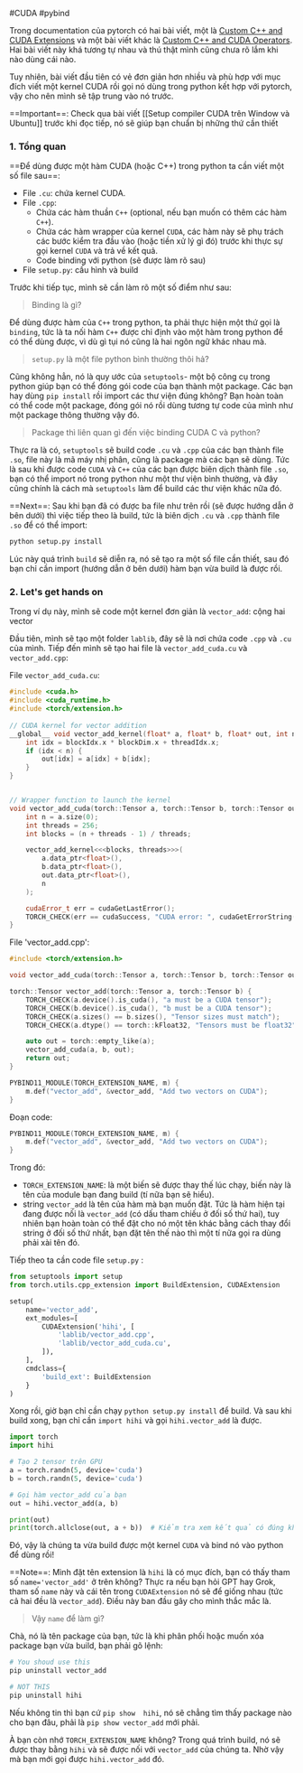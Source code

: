 #CUDA #pybind 

Trong documentation của pytorch có hai bài viết, một là [Custom C++ and CUDA Extensions](https://pytorch.org/tutorials/advanced/cpp_extension.html#custom-c-and-cuda-extensions) và một bài viết khác là [Custom C++ and CUDA Operators](https://pytorch.org/tutorials/advanced/cpp_custom_ops.html#custom-c-and-cuda-operators). Hai bài viết này khá tương tự nhau và thú thật mình cũng chưa rõ lắm khi nào dùng cái nào.

Tuy nhiên, bài viết đầu tiên có vẻ đơn giản hơn nhiều và phù hợp với mục đích viết một kernel CUDA rồi gọi nó dùng trong python kết hợp với pytorch, vậy cho nên mình sẽ tập trung vào nó trước.

==Important==: Check qua bài viết [[Setup compiler CUDA trên Window và Ubuntu]] trước khi đọc tiếp, nó sẽ giúp bạn chuẩn bị những thứ cần thiết 

### 1. Tổng quan

==Để dùng được một hàm CUDA (hoặc C++) trong python ta cần viết một số file sau==:

- File `.cu`: chứa kernel CUDA.
- File `.cpp`:
	- Chứa các hàm thuần `C++` (optional, nếu bạn muốn có thêm các hàm `C++`).
	- Chứa các hàm wrapper của kernel `CUDA`, các hàm này sẽ phụ trách các bước kiểm tra đầu vào (hoặc tiền xử lý gì đó) trước khi thực sự gọi kernel `CUDA` và trả về kết quả.
	- Code binding với python (sẽ được làm rõ sau)
- File `setup.py`: cấu hình và build 

Trước khi tiếp tục, mình sẽ cần làm rõ một số điểm như sau:

>Binding là gì?

Để dùng được hàm của `C++` trong python, ta phải thực hiện một thứ gọi là `binding`, tức là ta nối hàm `C++` được chỉ định vào một hàm trong python để có thể dùng được, vì dù gì tụi nó cũng là hai ngôn ngữ khác nhau mà.

> `setup.py` là một file python bình thường thôi hả?

Cũng không hẳn, nó là quy ước của `setuptools`- một bộ công cụ trong python giúp bạn có thể đóng gói code của bạn thành một package. Các bạn hay dùng `pip install` rồi import các thư viện đúng không? Bạn hoàn toàn có thể code một package, đóng gói nó rồi dùng tương tự code của mình như một package thông thường vậy đó.

> Package thì liên quan gì đến việc binding CUDA C và python?

Thực ra là có, `setuptools` sẽ build code `.cu` và `.cpp` của các bạn thành file `.so`, file này là mã máy nhị phân, cũng là package mà các bạn sẽ dùng. Tức là sau khi được code `CUDA` và `C++` của các bạn được biên dịch thành file `.so`, bạn có thể import nó trong python như một thư viện bình thường, và đây cũng chính là cách mà `setuptools` làm để build các thư viện khác nữa đó.

==Next==: Sau khi bạn đã có được ba file như trên rồi (sẽ được hướng dẫn ở bên dưới) thì việc tiếp theo là build, tức là biên dịch `.cu` và `.cpp` thành file `.so` để có thể import:

```bash
python setup.py install
```

Lúc này quá trình `build` sẽ diễn ra, nó sẽ tạo ra một số file cần thiết, sau đó bạn chỉ cần import (hướng dẫn ở bên dưới) hàm bạn vừa build là được rồi.
### 2. Let's get hands on

Trong ví dụ này, mình sẽ code một kernel đơn giản là `vector_add`: cộng hai vector

Đầu tiên, mình sẽ tạo một folder `lablib`, đây sẽ là nơi chứa code `.cpp` và `.cu` của mình. Tiếp đến mình sẽ tạo hai file là `vector_add_cuda.cu` và `vector_add.cpp`:

File `vector_add_cuda.cu`:
```cpp
#include <cuda.h>
#include <cuda_runtime.h>
#include <torch/extension.h>
  
// CUDA kernel for vector addition
__global__ void vector_add_kernel(float* a, float* b, float* out, int n) {
    int idx = blockIdx.x * blockDim.x + threadIdx.x;
    if (idx < n) {
        out[idx] = a[idx] + b[idx];
    }
}


// Wrapper function to launch the kernel
void vector_add_cuda(torch::Tensor a, torch::Tensor b, torch::Tensor out) {
    int n = a.size(0);
    int threads = 256;
    int blocks = (n + threads - 1) / threads;

    vector_add_kernel<<<blocks, threads>>>(
        a.data_ptr<float>(),
        b.data_ptr<float>(),
        out.data_ptr<float>(),
        n
    );

    cudaError_t err = cudaGetLastError();
    TORCH_CHECK(err == cudaSuccess, "CUDA error: ", cudaGetErrorString(err));
}
```

File 'vector_add.cpp':

```cpp
#include <torch/extension.h>

void vector_add_cuda(torch::Tensor a, torch::Tensor b, torch::Tensor out);

torch::Tensor vector_add(torch::Tensor a, torch::Tensor b) {
    TORCH_CHECK(a.device().is_cuda(), "a must be a CUDA tensor");
    TORCH_CHECK(b.device().is_cuda(), "b must be a CUDA tensor");
    TORCH_CHECK(a.sizes() == b.sizes(), "Tensor sizes must match");
    TORCH_CHECK(a.dtype() == torch::kFloat32, "Tensors must be float32");

    auto out = torch::empty_like(a);
    vector_add_cuda(a, b, out);
    return out;
}

PYBIND11_MODULE(TORCH_EXTENSION_NAME, m) {
    m.def("vector_add", &vector_add, "Add two vectors on CUDA");
}
```

Đoạn code:
```cpp
PYBIND11_MODULE(TORCH_EXTENSION_NAME, m) {
    m.def("vector_add", &vector_add, "Add two vectors on CUDA");
}
```
Trong đó:
- `TORCH_EXTENSION_NAME`: là một biến sẽ được thay thế lúc chạy, biến này là tên của module bạn đang build (tí nữa bạn sẽ hiểu).
- string `vector_add` là tên của hàm mà bạn muốn đặt. Tức là hàm hiện tại đang được nối là `vector_add` (có dấu tham chiếu ở đối số thứ hai), tuy nhiên bạn hoàn toàn có thể đặt cho nó một tên khác bằng cách thay đổi string ở đối số thứ nhất, bạn đặt tên thế nào thì một tí nữa gọi ra dùng phải xài tên đó.

Tiếp theo ta cần code file `setup.py` :
```python
from setuptools import setup
from torch.utils.cpp_extension import BuildExtension, CUDAExtension

setup(
    name='vector_add',
    ext_modules=[
        CUDAExtension('hihi', [
            'lablib/vector_add.cpp',
            'lablib/vector_add_cuda.cu',
        ]),  
    ],
    cmdclass={
        'build_ext': BuildExtension
    }
)
```

Xong rồi, giờ bạn chỉ cần chạy `python setup.py install` để build. Và sau khi build xong, bạn chỉ cần `import hihi` và gọi `hihi.vector_add` là được.

```python
import torch
import hihi 

# Tạo 2 tensor trên GPU
a = torch.randn(5, device='cuda')
b = torch.randn(5, device='cuda')

# Gọi hàm vector_add của bạn
out = hihi.vector_add(a, b)

print(out)
print(torch.allclose(out, a + b))  # Kiểm tra xem kết quả có đúng không
```

Đó, vậy là chúng ta vừa build được một kernel `CUDA` và bind nó vào python để dùng rồi!


==Note==: Mình đặt tên extension là `hihi` là có mục đích, bạn có thấy tham số `name='vector_add'` ở trên không? Thực ra nếu bạn hỏi GPT hay Grok, tham số `name` này và cái tên trong `CUDAExtension` nó sẽ để giống nhau (tức cả hai đều là `vector_add`). Điều này ban đầu gây cho mình thắc mắc là.

> Vậy `name` để làm gì?

Chà, nó là tên package của bạn, tức là khi phân phối hoặc muốn xóa package bạn vừa build, bạn phải gõ lệnh:
```bash
# You shoud use this
pip uninstall vector_add

# NOT THIS 
pip uninstall hihi
```
Nếu không tin thì bạn cứ `pip show  hihi`, nó sẽ chẳng tìm thấy package nào cho bạn đâu, phải là `pip show vector_add` mới phải.

À bạn còn nhớ `TORCH_EXTENSION_NAME` không? Trong quá trình build, nó sẽ được thay bằng `hihi` và sẽ được nối với `vector_add` của chúng ta. Nhờ vậy mà bạn mới gọi được `hihi.vector_add` đó.